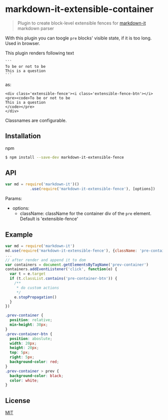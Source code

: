 # markdown-it-extensible-container

> Plugin to create block-level extensible fences for [markdown-it](https://github.com/markdown-it/markdown-it) markdown parser

With this plugin you can toogle `pre` blocks' visible state, if it is too long. Used in browser.

This plugin renders following text

````
```
To be or not to be
This is a question
```
````

as:

````
<div class='extensible-fence'><i class='extensible-fence-btn'></i><pre><code>To be or not to be
This is a question
</code></pre>
</div>
````

Classnames are configurable.

## Installation

npm

```bash
$ npm install --save-dev markdown-it-extensible-fence
```

## API

```js
var md = require('markdown-it')()
           .use(require('markdown-it-extensible-fence'), [options])
```

Params:

- options:
    - className: className for the container div of the `pre` element. Default is 'extensible-fence'

## Example

```js
var md = require('markdown-it')
md.use(require('markdown-it-extensible-fence'), {className: 'pre-container'})
...
// after render and append it to dom
var containers = document.getElementsByTagName('prev-container')
containers.addEventListener('click', function(e) {
  var t = e.target
  if (t.classList.contains('pre-container-btn')) {
    /**
     * do custom actions
     */
    e.stopPropagation()
  }
})
```

```css
.prev-container {
  position: relative;
  min-height: 30px;
}
.prev-container-btn {
  position: aboslute;
  width: 20px;
  height: 20px;
  top: 5px;
  right: 5px;
  background-color: red;
}
.prev-container > prev {
  background-color: black;
  color: white;
}
```

## License

[MIT](https://github.com/markdown-it/markdown-it-container/blob/master/LICENSE)

